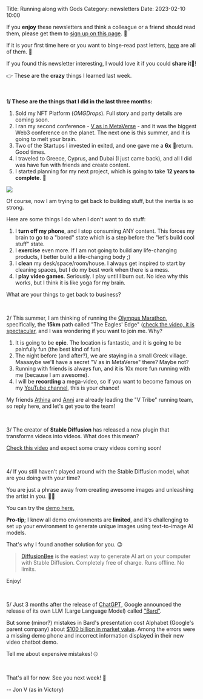 Title: Running along with Gods
Category: newsletters
Date: 2023-02-10 10:00

If you **enjoy** these newsletters and think a colleague or a friend should read them, please get them to [sign up on this page](https://jon.io/). 📝

If it is your first time here or you want to binge-read past letters, [here](https://jon.io/category/newsletters) are all of them. 📰

If you found this newsletter interesting, I would love it if you could **share it**🔗!

👉 These are the **crazy** things I learned last week.

<br>

**1/ These are the things that I did in the last three months:**

1. Sold my NFT Platform (_OMGDrops_). Full story and party details are coming soon.
2. I ran my second conference - [V as in MetaVerse](https://cointelegraph.com/press-releases/v-as-in-metaverse-the-biggest-web3-conference-for-creators-lands-in-greece-this-december) - and it was the biggest Web3 conference on the planet. The next one is this summer, and it is going to melt your brain.
3. Two of the Startups I invested in exited, and one gave me a **6x** 🚀return. Good times.
4. I traveled to Greece, Cyprus, and Dubai (I just came back), and all I did was have fun with friends and create content.
5. I started planning for my next project, which is going to take **12 years to complete**. 🫣

![](https://sendfoxprod.b-cdn.net/media/lsb7bDlvgH6sPUBvcaOzmYAVVFp2xFPAO8VmN7FV16325)

Of course, now I am trying to get back to building stuff, but the inertia is so strong.

Here are some things I do when I don't want to do stuff:

1. I **turn off my phone**, and I stop consuming ANY content. This forces my brain to go to a "bored" state which is a step before the "let's build cool stuff" state.
2. I **exercise** even more. If I am not going to build any life-changing products, I better build a life-changing body ;)
3. I **clean** my desk/space/room/house. I always get inspired to start by cleaning spaces, but I do my best work when there is a mess.
4. I **play video games**. Seriously. I play until I burn out. No idea why this works, but I think it is like yoga for my brain.


What are your things to get back to business?

<br>

2/ This summer, I am thinking of running the [Olympus Marathon](http://www.olympus-marathon.com/?fbclid=IwAR0Ti0vX1uZRw_hrCsef4uUeSq7Frr1x1tVzVU2gZtdfUbb9KnSVi2Ir-7A), specifically, the **15km** path called "The Eagles' Edge" ([check the video, it is spectacular](https://www.youtube.com/watch?v=O7GvqVhJeLA), and I was wondering if you want to join me. Why?

1. It is going to be **epic**. The location is fantastic, and it is going to be painfully fun (the best kind of fun)
2. The night before (and after?), we are staying in a small Greek village. Maaaaybe we'll have a secret "V as in MetaVerse" there? Maybe not?
3. Running with friends is always fun, and it is 10x more fun running with me (because I am awesome).
4. I will be **recording** a mega-video, so if you want to become famous on my [YouTube channel](https://jon.io/youtube), this is your chance!

My friends [Athina](https://www.instagram.com/instathens/) and [Anni](https://www.instagram.com/annipan2310/) are already leading the "V Tribe" running team, so reply here, and let's get you to the team!

<br>

3/ The creator of **Stable Diffusion** has released a new plugin that transforms videos into videos. What does this mean?

[Check this video](https://twitter.com/runwayml/status/1622594989384519682?cxt=HHwWhMC-yfjizoQtAAAA) and expect some crazy videos coming soon!

<br>

4/ If you still haven't played around with the Stable Diffusion model, what are you doing with your time?


You are just a phrase away from creating awesome images and unleashing the artist in you. 👩‍🎨

You can try the [demo here.](https://huggingface.co/spaces/stabilityai/stable-diffusion)

**Pro-tip**; I know all demo environments are **limited**, and it's challenging to set up your environment to generate unique images using text-to-image AI models.

That's why I found another solution for you. 😉

> [DiffusionBee](https://diffusionbee.com/) is the easiest way to generate AI art on your computer with Stable Diffusion. Completely free of charge. Runs offline. No limits.

Enjoy!

<br>

5/ Just 3 months after the release of [ChatGPT](https://chat.openai.com/), Google announced the release of its own LLM (Large Language Model) called ["Bard"](https://blog.google/technology/ai/bard-google-ai-search-updates/).

But some (minor?) mistakes in Bard's presentation cost Alphabet (Google's parent company) about [$100 billion in market value](https://www.reuters.com/technology/google-ai-chatbot-bard-offers-inaccurate-information-company-ad-2023-02-08/). Among the errors were a missing demo phone and incorrect information displayed in their new video chatbot demo.

Tell me about expensive mistakes! 🤐


<br>

That's all for now. See you next week! 🚀

-- Jon V (as in Victory)
